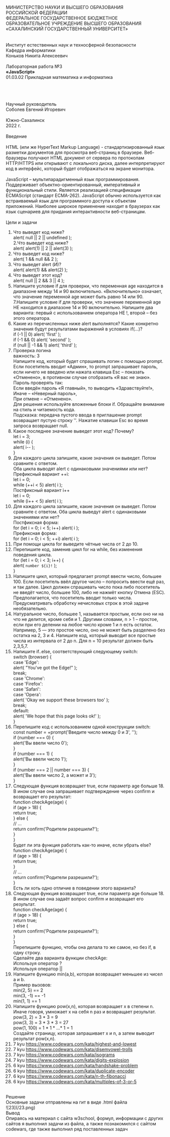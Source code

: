МИНИСТЕРСТВО НАУКИ И ВЫСШЕГО ОБРАЗОВАНИЯ  
РОССИЙСКОЙ ФЕДЕРАЦИИ  
ФЕДЕРАЛЬНОЕ ГОСУДАРСТВЕННОЕ БЮДЖЕТНОЕ  
ОБРАЗОВАТЕЛЬНОЕ УЧРЕЖДЕНИЕ ВЫСШЕГО ОБРАЗОВАНИЯ  
«САХАЛИНСКИЙ ГОСУДАРСТВЕННЫЙ УНИВЕРСИТЕТ»  
<br><br>
Институт естественных наук и техносферной безопасности  
Кафедра информатики  
Коньков Никита Алексеевич  
<br>
Лабораторная работа №3  
**«JavaScript»**  
01.03.02 Прикладная математика и информатика  
<br><br><br><br>
Научный руководитель  
Соболев Евгений Игоревич  
<br>
Южно-Сахалинск  
2022 г.  
<br>
Введение  
<br>
HTML (или же HyperText Markup Language) - стандартизированный язык разметки документов для просмотра веб-страниц в браузере. Веб-браузеры получают HTML документ от сервера по протоколам HTTP/HTTPS или открывают с локального диска, далее интерпретируют код в интерфейс, который будет отображаться на экране монитора.  
<br>
JavaScript – мультипарадигменный язык программирования. Поддерживает объектно-ориентированный, императивный и функциональный стили. Является реализацией спецификации ECMAScript (стандарт ECMA-262). JavaScript обычно используется как встраиваемый язык для программного доступа к объектам приложений. Наиболее широкое применение находит в браузерах как язык сценариев для придания интерактивности веб-страницам.  
<br>
Цели и задачи  
1. Что выведет код ниже?  
alert( null || 2 || undefined );  
2.Что выведет код ниже?  
alert( alert(1) || 2 || alert(3) );  
3. Что выведет код ниже?  
alert( 1 && null && 2 );  
4. Что выведет alert (И)?  
alert( alert(1) && alert(2) );  
5. Что выведет этот код?  
alert( null || 2 && 3 || 4 );  
6. Напишите условие if для проверки, что переменная age находится в диапазоне между 14 и 90 включительно. «Включительно» означает, что значение переменной age может быть равно 14 или 90.  
7.Напишите условие if для проверки, что значение переменной age НЕ находится в диапазоне 14 и 90 включительно. Напишите два варианта: первый с использованием оператора НЕ !, второй – без этого оператора.  
8. Какие из перечисленных ниже alert выполнятся? Какие конкретно значения будут результатами выражений в условиях if(...)?  
if (-1 || 0) alert( 'first' );  
if (-1 && 0) alert( 'second' );  
if (null || -1 && 1) alert( 'third' );  
9. Проверка логина  
важность: 3  
Напишите код, который будет спрашивать логин с помощью prompt.  
Если посетитель вводит «Админ», то prompt запрашивает пароль, если ничего не введено или нажата клавиша Esc – показать «Отменено», в противном случае отобразить «Я вас не знаю».  
Пароль проверять так:  
Если введён пароль «Я главный», то выводить «Здравствуйте!»,  
Иначе – «Неверный пароль»,  
При отмене – «Отменено».  
Для решения используйте вложенные блоки if. Обращайте внимание на стиль и читаемость кода.  
Подсказка: передача пустого ввода в приглашение prompt возвращает пустую строку ''. Нажатие клавиши Esc во время запроса возвращает null.  
10. Какое последнее значение выведет этот код? Почему?  
let i = 3;  
while (i) {  
  alert( i-- );  
}  
11. Для каждого цикла запишите, какие значения он выведет. Потом сравните с ответом.  
Оба цикла выводят alert с одинаковыми значениями или нет?  
Префиксный вариант ++i:  
let i = 0;  
while (++i < 5) alert( i );  
Постфиксный вариант i++  
let i = 0;  
while (i++ < 5) alert( i );  
12. Для каждого цикла запишите, какие значения он выведет. Потом сравните с ответом. Оба цикла выведут alert с одинаковыми значениями или нет?  
Постфиксная форма:  
for (let i = 0; i < 5; i++) alert( i );  
Префиксная форма:  
for (let i = 0; i < 5; ++i) alert( i );  
13. При помощи цикла for выведите чётные числа от 2 до 10.  
14. Перепишите код, заменив цикл for на while, без изменения поведения цикла.  
for (let i = 0; i < 3; i++) {  
  alert( `number ${i}!` );  
}  
15. Напишите цикл, который предлагает prompt ввести число, большее 100. Если посетитель ввёл другое число – попросить ввести ещё раз, и так далее. Цикл должен спрашивать число пока либо посетитель не введёт число, большее 100, либо не нажмёт кнопку Отмена (ESC). Предполагается, что посетитель вводит только числа. Предусматривать обработку нечисловых строк в этой задаче необязательно.  
16. Натуральное число, большее 1, называется простым, если оно ни на что не делится, кроме себя и 1. Другими словами, n > 1 – простое, если при его делении на любое число кроме 1 и n есть остаток. Например, 5 — это простое число, оно не может быть разделено без остатка на 2, 3 и 4. Напишите код, который выводит все простые числа из интервала от 2 до n. Для n = 10 результат должен быть 2,3,5,7.  
17. Напишите if..else, соответствующий следующему switch:  
switch (browser) {  
  case 'Edge':  
    alert( "You've got the Edge!" );  
    break;  
  case 'Chrome':  
  case 'Firefox':  
  case 'Safari':  
  case 'Opera':  
    alert( 'Okay we support these browsers too' );  
    break;  
  default:  
    alert( 'We hope that this page looks ok!' );  
}  
18. Перепишите код с использованием одной конструкции switch:  
 const number = +prompt('Введите число между 0 и 3', '');  
if (number === 0) {  
  alert('Вы ввели число 0');  
}  
if (number === 1) {  
  alert('Вы ввели число 1');  
}  
if (number === 2 || number === 3) {  
  alert('Вы ввели число 2, а может и 3');  
}  
19. Следующая функция возвращает true, если параметр age больше 18. В ином случае она запрашивает подтверждение через confirm и возвращает его результат:  
function checkAge(age) {  
  if (age > 18) {  
    return true;  
  } else {  
    // ...  
    return confirm('Родители разрешили?');  
  }  
}  
Будет ли эта функция работать как-то иначе, если убрать else?  
function checkAge(age) {  
  if (age > 18) {  
    return true;  
  }  
  // ...  
  return confirm('Родители разрешили?');  
}  
Есть ли хоть одно отличие в поведении этого варианта?  
20. Следующая функция возвращает true, если параметр age больше 18. В ином случае она задаёт вопрос confirm и возвращает его результат.  
function checkAge(age) {  
  if (age > 18) {  
    return true;  
  } else {  
    return confirm('Родители разрешили?');  
  }  
}  
Перепишите функцию, чтобы она делала то же самое, но без if, в одну строку.  
Сделайте два варианта функции checkAge:  
Используя оператор ?  
Используя оператор ||  
21. Напишите функцию min(a,b), которая возвращает меньшее из чисел a и b.  
Пример вызовов:  
min(2, 5) == 2  
min(3, -1) == -1  
min(1, 1) == 1  
22. Напишите функцию pow(x,n), которая возвращает x в степени n. Иначе говоря, умножает x на себя n раз и возвращает результат.  
pow(3, 2) = 3 * 3 = 9  
pow(3, 3) = 3 * 3 * 3 = 27  
pow(1, 100) = 1 * 1 * ...* 1 = 1  
Создайте страницу, которая запрашивает x и n, а затем выводит результат pow(x,n).  
23. 7 kyu https://www.codewars.com/kata/highest-and-lowest  
24. 7 kyu https://www.codewars.com/kata/disemvowel-trolls  
25. 7 kyu https://www.codewars.com/kata/isograms  
26. 7 kyu https://www.codewars.com/kata/digits-explosion  
27. 6 kyu https://www.codewars.com/kata/handshake-problem  
28. 6 kyu https://www.codewars.com/kata/duplicate-encoder  
29. 6 kyu https://www.codewars.com/kata/n-th-fibonacci  
30. 6 kyu https://www.codewars.com/kata/multiples-of-3-or-5  
<br>
Решение  
<br>
Основные задачи отправлены на гит в виде .html файла  
<br>
![23](/23.png)  
<br>
Вывод  
<br>
Опираясь на материал с сайта w3school, формул, информации с других сайтов я выполнил задачи из файла, а также познакомился с сайтом codewars, где также выполнил ряд поставленных задач
